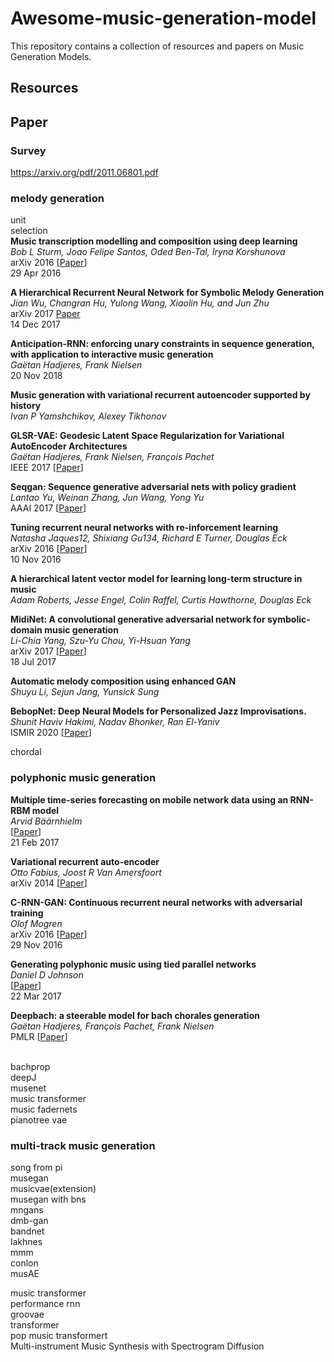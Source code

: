 # Awesome-music-generation-model
This repository contains a collection of resources and papers on Music Generation Models.

## Resources


## Paper
### Survey
https://arxiv.org/pdf/2011.06801.pdf


### melody generation
unit 
<br>
selection
<br>
**Music transcription modelling and composition using deep learning** \
*Bob L Sturm, Joao Felipe Santos, Oded Ben-Tal, Iryna Korshunova* \
arXiv 2016 [[Paper](https://arxiv.org/abs/1604.08723)] \
29 Apr 2016

**A Hierarchical Recurrent Neural Network for Symbolic Melody Generation** \
*Jian Wu, Changran Hu, Yulong Wang, Xiaolin Hu, and Jun Zhu* \
arXiv 2017 [Paper](https://arxiv.org/abs/1712.05274) \
14 Dec 2017

**Anticipation-RNN: enforcing unary constraints in sequence generation, with application to interactive music generation** \
*Gaëtan Hadjeres, Frank Nielsen* \
20 Nov 2018

**Music generation with variational recurrent autoencoder supported by history** \
*Ivan P Yamshchikov, Alexey Tikhonov*


**GLSR-VAE: Geodesic Latent Space Regularization for Variational AutoEncoder Architectures** \
*Gaëtan Hadjeres, Frank Nielsen, François Pachet* \
IEEE 2017 [[Paper](https://ieeexplore.ieee.org/abstract/document/8280895)]


**Seqgan: Sequence generative adversarial nets with policy gradient** \
*Lantao Yu, Weinan Zhang, Jun Wang, Yong Yu* \
AAAI 2017 [[Paper](https://ojs.aaai.org/index.php/AAAI/article/view/10804)]

**Tuning recurrent neural networks with re-inforcement learning** \
*Natasha Jaques12, Shixiang Gu134, Richard E Turner, Douglas Eck* \
arXiv 2016 [[Paper](http://www.datascienceassn.org/sites/default/files/Tuning%20Recurrent%20Neural%20Networks%20with%20Reinforcement%20Learning.pdf)] \
10 Nov 2016

**A hierarchical latent vector model for learning long-term structure in music** \
*Adam Roberts, Jesse Engel, Colin Raffel, Curtis Hawthorne, Douglas Eck*

**MidiNet: A convolutional generative adversarial network for symbolic-domain music generation** \
*Li-Chia Yang, Szu-Yu Chou, Yi-Hsuan Yang* \
arXiv 2017 [[Paper](https://arxiv.org/abs/1703.10847)] \
18 Jul 2017

**Automatic melody composition using enhanced GAN** \
*Shuyu Li, Sejun Jang, Yunsick Sung*

**BebopNet: Deep Neural Models for Personalized Jazz Improvisations.** \
*Shunit Haviv Hakimi, Nadav Bhonker, Ran El-Yaniv* \
ISMIR 2020 [[Paper](https://program.ismir2020.net/static/final_papers/132.pdf)]

chordal


### polyphonic music generation
**Multiple time-series forecasting on mobile network data using an RNN-RBM model** \
*Arvid Bäärnhielm* \
[[Paper](https://www.diva-portal.org/smash/record.jsf?pid=diva2%3A1075835&dswid=-1088)] \
21 Feb 2017

**Variational recurrent auto-encoder** \
*Otto Fabius, Joost R Van Amersfoort* \
arXiv 2014 [[Paper](https://arxiv.org/abs/1412.6581)]

**C-RNN-GAN: Continuous recurrent neural networks with adversarial training** \
*Olof Mogren* \
arXiv 2016 [[Paper](https://arxiv.org/abs/1611.09904)] \
29 Nov 2016

**Generating polyphonic music using tied parallel networks** \
*Daniel D Johnson* \
[[Paper](https://link.springer.com/chapter/10.1007/978-3-319-55750-2_9)] \
22 Mar 2017

**Deepbach: a steerable model for bach chorales generation** \
*Gaëtan Hadjeres, François Pachet, Frank Nielsen* \
PMLR [[Paper](http://proceedings.mlr.press/v70/hadjeres17a.html?ref=https://githubhelp.com)]

<br>
bachprop
<br>
deepJ
<br>
musenet
<br>
music transformer
<br>
music fadernets
<br>
pianotree vae

### multi-track music generation
song from pi
<br>
musegan
<br>
musicvae(extension)
<br>
musegan with bns
<br>
mngans
<br>
dmb-gan
<br>
bandnet
<br>
lakhnes
<br>
mmm
<br>
conlon
<br>
musAE


music transformer
<br>
performance rnn
<br>
groovae
<br>
transformer
<br>
pop music transformert
<br>
Multi-instrument Music Synthesis with Spectrogram Diffusion 
